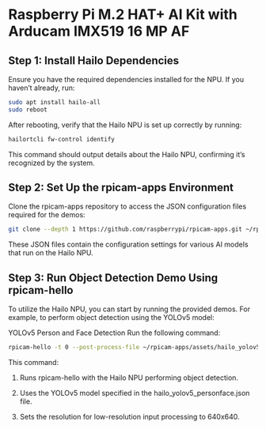 # Raspberry Pi M.2 HAT+ AI Kit with Arducam IMX519 16 MP AF

## Step 1: Install Hailo Dependencies
Ensure you have the required dependencies installed for the NPU. If you haven’t already, run:

```bash
sudo apt install hailo-all
sudo reboot
```
After rebooting, verify that the Hailo NPU is set up correctly by running:
```bash
hailortcli fw-control identify
```
This command should output details about the Hailo NPU, confirming it’s recognized by the system.

## Step 2: Set Up the rpicam-apps Environment

Clone the rpicam-apps repository to access the JSON configuration files required for the demos:
```bash
git clone --depth 1 https://github.com/raspberrypi/rpicam-apps.git ~/rpicam-apps
```
These JSON files contain the configuration settings for various AI models that run on the Hailo NPU.

## Step 3: Run Object Detection Demo Using rpicam-hello

To utilize the Hailo NPU, you can start by running the provided demos. For example, to perform object detection using the YOLOv5 model:

YOLOv5 Person and Face Detection
Run the following command:
```bash
rpicam-hello -t 0 --post-process-file ~/rpicam-apps/assets/hailo_yolov5_personface.json --lores-width 640 --lores-height 640
```

This command:

1. Runs rpicam-hello with the Hailo NPU performing object detection.

2. Uses the YOLOv5 model specified in the hailo_yolov5_personface.json file.

3. Sets the resolution for low-resolution input processing to 640x640.
